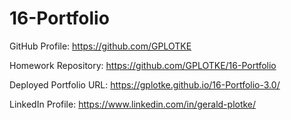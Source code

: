 # 16-Portfolio

GitHub Profile:
https://github.com/GPLOTKE

Homework Repository:
https://github.com/GPLOTKE/16-Portfolio

Deployed Portfolio URL:
https://gplotke.github.io/16-Portfolio-3.0/

LinkedIn Profile:
https://www.linkedin.com/in/gerald-plotke/

